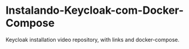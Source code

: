 # Instalando-Keycloak-com-Docker-Compose
Keycloak installation video repository, with links and docker-compose.
